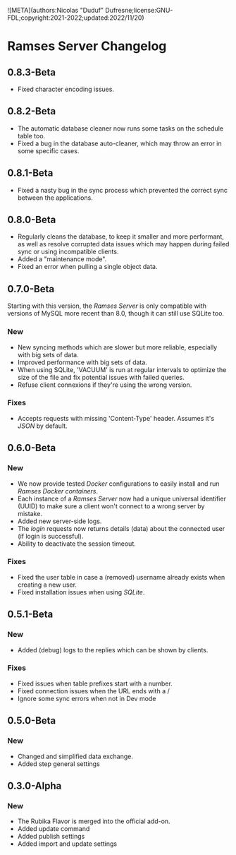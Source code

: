 ![META](authors:Nicolas "Duduf" Dufresne;license:GNU-FDL;copyright:2021-2022;updated:2022/11/20)

# Ramses Server Changelog

## 0.8.3-Beta

- Fixed character encoding issues.

## 0.8.2-Beta

- The automatic database cleaner now runs some tasks on the schedule table too.
- Fixed a bug in the database auto-cleaner, which may throw an error in some specific cases.

## 0.8.1-Beta

- Fixed a nasty bug in the sync process which prevented the correct sync between the applications.

## 0.8.0-Beta

- Regularly cleans the database, to keep it smaller and more performant, as well as resolve corrupted data issues which may happen during failed sync or using incompatible clients.
- Added a "maintenance mode".
- Fixed an error when pulling a single object data.

## 0.7.0-Beta

Starting with this version, the *Ramses Server* is only compatible with versions of MySQL more recent than 8.0, though it can still use SQLite too.

### New

- New syncing methods which are slower but more reliable, especially with big sets of data.
- Improved performance with big sets of data.
- When using SQLite, 'VACUUM' is run at regular intervals to optimize the size of the file and fix potential issues with failed queries.
- Refuse client connexions if they're using the wrong version.

### Fixes

- Accepts requests with missing 'Content-Type' header. Assumes it's *JSON* by default.

## 0.6.0-Beta

### New

- We now provide tested *Docker* configurations to easily install and run *Ramses Docker containers*.
- Each instance of a *Ramses Server* now had a unique universal identifier (UUID) to make sure a client won't connect to a wrong server by mistake.
- Added new server-side logs.
- The *login* requests now returns details (data) about the connected user (if login is successful).
- Ability to deactivate the session timeout.

### Fixes

- Fixed the user table in case a (removed) username already exists when creating a new user.
- Fixed installation issues when using *SQLite*.

## 0.5.1-Beta

### New

- Added (debug) logs to the replies which can be shown by clients.

### Fixes

- Fixed issues when table prefixes start with a number.
- Fixed connection issues when the URL ends with a /
- Ignore some sync errors when not in Dev mode

## 0.5.0-Beta

### New

- Changed and simplified data exchange.
- Added step general settings

## 0.3.0-Alpha

### New

- The Rubika Flavor is merged into the official add-on.
- Added update command
- Added publish settings
- Added import and update settings